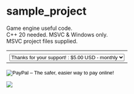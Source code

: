 # sample_project
Game engine useful code.  
C++ 20 needed. MSVC & Windows only.  
MSVC project files supplied.  

<form action="https://www.paypal.com/cgi-bin/webscr" method="post" target="_top">
<input type="hidden" name="cmd" value="_s-xclick">
<input type="hidden" name="hosted_button_id" value="D539LS3MUHBH4">
<table>
<tr><td><input type="hidden" name="on0" value=""></td></tr><tr><td><select name="os0">
	<option value="Thanks for your support!">Thanks for your support! : $5.00 USD - monthly</option>
	<option value="Wow, amazing!">Wow, amazing! : $25.00 USD - monthly</option>
	<option value="Gold Tier!">Gold Tier! : $100.00 USD - monthly</option>
</select> </td></tr>
</table>
<input type="hidden" name="currency_code" value="USD">
<input type="image" src="https://www.paypalobjects.com/en_GB/i/btn/btn_subscribeCC_LG.gif" border="0" name="submit" alt="PayPal – The safer, easier way to pay online!">
<img alt="" border="0" src="https://www.paypalobjects.com/en_GB/i/scr/pixel.gif" width="1" height="1">
</form>

[![](https://www.paypalobjects.com/en_US/i/btn/btn_donateCC_LG.gif)](https://www.paypal.com/cgi-bin/webscr?cmd=_s-xclick&hosted_button_id=82PZEDAL2XGRG)
